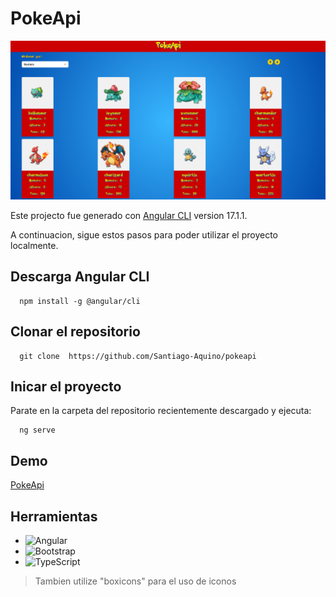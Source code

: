 # PokeApi

![App Screenshot](./src/assets/aplicacion.png)


Este projecto fue generado con [Angular CLI](https://github.com/angular/angular-cli) version 17.1.1.

A continuacion, sigue estos pasos para poder utilizar el proyecto localmente.


## Descarga Angular CLI

```
  npm install -g @angular/cli
```
## Clonar el repositorio

```
  git clone  https://github.com/Santiago-Aquino/pokeapi
```
    
## Inicar el proyecto

Parate en la carpeta del repositorio recientemente descargado y ejecuta:

```
  ng serve
```
    
## Demo

[PokeApi](https://pokeapi-zeta-black.vercel.app/)


## Herramientas

- ![Angular](https://img.shields.io/badge/angular-%23DD0031.svg?style=for-the-badge&logo=angular&logoColor=white)
- ![Bootstrap](https://img.shields.io/badge/bootstrap-%238511FA.svg?style=for-the-badge&logo=bootstrap&logoColor=white)
- ![TypeScript](https://img.shields.io/badge/typescript-%23007ACC.svg?style=for-the-badge&logo=typescript&logoColor=white)


> Tambien utilize "boxicons" para el uso de iconos

